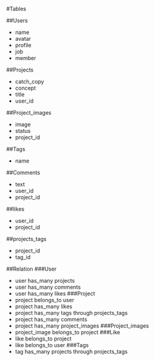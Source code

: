 #Tables

##Users
* name
* avatar
* profile
* job
* member

##Projects
* catch_copy
* concept
* title
* user_id

##Project_images
* image
* status
* project_id


##Tags
* name

##Comments
* text
* user_id
* project_id

##likes
* user_id
* project_id

##projects_tags
* project_id
* tag_id

##Relation
###User
* user has_many projects
* user has_many comments
* user has_many likes
###Project
* project belongs_to user
* project has_many likes
* project has_many tags through projects_tags
* project has_many comments
* project has_many project_images
###Project_images
* project_image belongs_to project
###Like
* like belongs_to project
* like belongs_to user
###Tags
* tag has_many projects through projects_tags